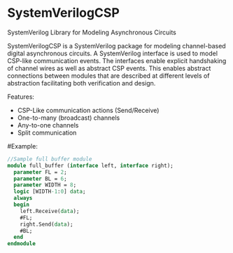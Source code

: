 # SystemVerilogCSP
SystemVerilog Library for Modeling Asynchronous Circuits

SystemVerilogCSP is a SystemVerilog package for modeling channel-based digital asynchronous circuits. A SystemVerilog interface is used to model CSP-like communication events. The interfaces enable explicit handshaking of channel wires as well as abstract CSP events. This enables abstract connections between modules that are described at different levels of abstraction facilitating both verification and design.

Features:

- CSP-Like communication actions (Send/Receive)
- One-to-many (broadcast) channels
- Any-to-one channels
- Split communication


#Example:
```systemverilog
//Sample full buffer module
module full_buffer (interface left, interface right);
  parameter FL = 2;
  parameter BL = 6;
  parameter WIDTH = 8;
  logic [WIDTH-1:0] data;
  always
  begin
    left.Receive(data);
    #FL;
    right.Send(data);
    #BL;
  end
endmodule
```
